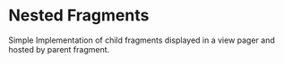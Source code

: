 Nested Fragments
================
Simple Implementation of child fragments displayed in a view pager and hosted by parent fragment. 
